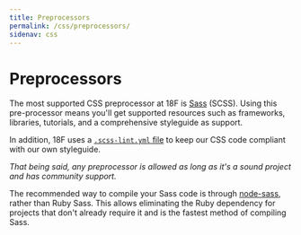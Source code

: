 ```yaml
---
title: Preprocessors
permalink: /css/preprocessors/
sidenav: css
---
```

# Preprocessors
The most supported CSS preprocessor at 18F is [Sass](http://sass-lang.com/)
(SCSS). Using this pre-processor means you'll get supported resources such as
frameworks, libraries, tutorials, and a comprehensive styleguide as support.

In addition, 18F uses a [`.scss-lint.yml`
file](https://raw.githubusercontent.com/18F/frontend/18f-pages-staging/.scss-lint.yml)
to keep our CSS code compliant with our own styleguide.

_That being said, any preprocessor is allowed as long as it's a sound project
and has community support._

The recommended way to compile your Sass code is through
[node-sass](https://www.npmjs.com/package/node-sass), rather than Ruby Sass.
This allows eliminating the Ruby dependency for projects that don't already
require it and is the fastest method of compiling Sass.
